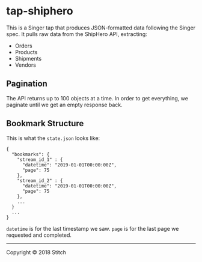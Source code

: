 # tap-shiphero
This is a Singer tap that produces JSON-formatted data following the Singer
spec. It pulls raw data from the ShipHero API, extracting:
- Orders
- Products
- Shipments
- Vendors

## Pagination
The API returns up to 100 objects at a time. In order to get everything, we
paginate until we get an empty response back.

## Bookmark Structure
This is what the `state.json` looks like:
```
{
  "bookmarks": {
    "stream_id_1" : {
      "datetime": "2019-01-01T00:00:00Z",
      "page": 75
    },
    "stream_id_2" : {
      "datetime": "2019-01-01T00:00:00Z",
      "page": 75
    },
    ...
  }
  ...
}
```

`datetime` is for the last timestamp we saw. `page` is for the last page we
requested and completed.

---

Copyright &copy; 2018 Stitch
